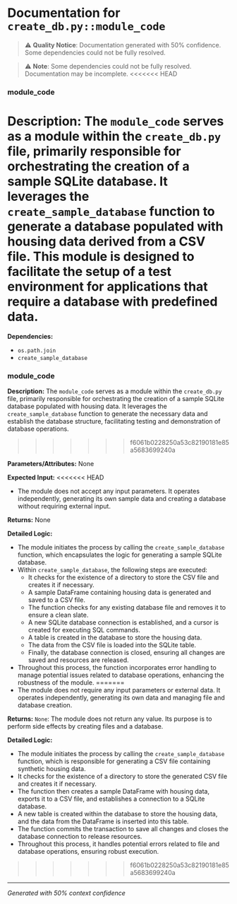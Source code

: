 # Documentation for `create_db.py::module_code`

> ⚠️ **Quality Notice**: Documentation generated with 50% confidence. Some dependencies could not be fully resolved.


> ⚠️ **Note**: Some dependencies could not be fully resolved. Documentation may be incomplete.
<<<<<<< HEAD
### module_code

**Description:**
The `module_code` serves as a module within the `create_db.py` file, primarily responsible for orchestrating the creation of a sample SQLite database. It leverages the `create_sample_database` function to generate a database populated with housing data derived from a CSV file. This module is designed to facilitate the setup of a test environment for applications that require a database with predefined data.
=======

**Dependencies:**
- `os.path.join`
- `create_sample_database`
### module_code

**Description:**
The `module_code` serves as a module within the `create_db.py` file, primarily responsible for orchestrating the creation of a sample SQLite database populated with housing data. It leverages the `create_sample_database` function to generate the necessary data and establish the database structure, facilitating testing and demonstration of database operations.
>>>>>>> f6061b0228250a53c82190181e85a5683699240a

**Parameters/Attributes:**
None

**Expected Input:**
<<<<<<< HEAD
- The module does not accept any input parameters. It operates independently, generating its own sample data and creating a database without requiring external input.

**Returns:**
None

**Detailed Logic:**
- The module initiates the process by calling the `create_sample_database` function, which encapsulates the logic for generating a sample SQLite database.
- Within `create_sample_database`, the following steps are executed:
  - It checks for the existence of a directory to store the CSV file and creates it if necessary.
  - A sample DataFrame containing housing data is generated and saved to a CSV file.
  - The function checks for any existing database file and removes it to ensure a clean slate.
  - A new SQLite database connection is established, and a cursor is created for executing SQL commands.
  - A table is created in the database to store the housing data.
  - The data from the CSV file is loaded into the SQLite table.
  - Finally, the database connection is closed, ensuring all changes are saved and resources are released.
- Throughout this process, the function incorporates error handling to manage potential issues related to database operations, enhancing the robustness of the module.
=======
- The module does not require any input parameters or external data. It operates independently, generating its own data and managing file and database creation.

**Returns:**
`None`: The module does not return any value. Its purpose is to perform side effects by creating files and a database.

**Detailed Logic:**
- The module initiates the process by calling the `create_sample_database` function, which is responsible for generating a CSV file containing synthetic housing data.
- It checks for the existence of a directory to store the generated CSV file and creates it if necessary.
- The function then creates a sample DataFrame with housing data, exports it to a CSV file, and establishes a connection to a SQLite database.
- A new table is created within the database to store the housing data, and the data from the DataFrame is inserted into this table.
- The function commits the transaction to save all changes and closes the database connection to release resources.
- Throughout this process, it handles potential errors related to file and database operations, ensuring robust execution.
>>>>>>> f6061b0228250a53c82190181e85a5683699240a

---
*Generated with 50% context confidence*
